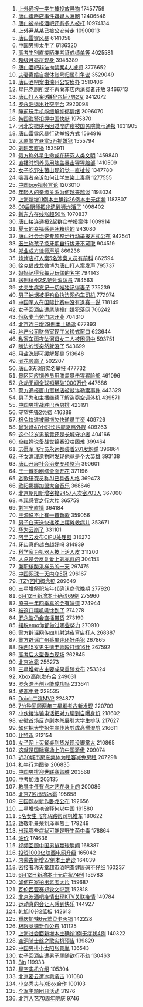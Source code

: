 1. [上外通报一学生被投放异物](https://s.weibo.com//weibo?q=%23%E4%B8%8A%E5%A4%96%E9%80%9A%E6%8A%A5%E4%B8%80%E5%AD%A6%E7%94%9F%E8%A2%AB%E6%8A%95%E6%94%BE%E5%BC%82%E7%89%A9%23&Refer=top) 17457759
2. [唐山蛋糕店事件嫌疑人落网](https://s.weibo.com//weibo?q=%23%E5%94%90%E5%B1%B1%E8%9B%8B%E7%B3%95%E5%BA%97%E4%BA%8B%E4%BB%B6%E5%AB%8C%E7%96%91%E4%BA%BA%E8%90%BD%E7%BD%91%23&Refer=top) 12406548
3. [唐山被举报酒吧还有多人被打](https://s.weibo.com//weibo?q=%23%E5%94%90%E5%B1%B1%E8%A2%AB%E4%B8%BE%E6%8A%A5%E9%85%92%E5%90%A7%E8%BF%98%E6%9C%89%E5%A4%9A%E4%BA%BA%E8%A2%AB%E6%89%93%23&Refer=top) 10974134
4. [上外尹某某已被公安带走](https://s.weibo.com//weibo?q=%23%E4%B8%8A%E5%A4%96%E5%B0%B9%E6%9F%90%E6%9F%90%E5%B7%B2%E8%A2%AB%E5%85%AC%E5%AE%89%E5%B8%A6%E8%B5%B0%23&Refer=top) 10900013
5. [唐山雷霆风暴](https://s.weibo.com//weibo?q=%23%E5%94%90%E5%B1%B1%E9%9B%B7%E9%9C%86%E9%A3%8E%E6%9A%B4%23&Refer=top) 6141058
6. [中国男排太牛了](https://s.weibo.com//weibo?q=%23%E4%B8%AD%E5%9B%BD%E7%94%B7%E6%8E%92%E5%A4%AA%E7%89%9B%E4%BA%86%23&Refer=top) 6136320
7. [高考生别直接晒准考证成绩单等](https://s.weibo.com//weibo?q=%23%E9%AB%98%E8%80%83%E7%94%9F%E5%88%AB%E7%9B%B4%E6%8E%A5%E6%99%92%E5%87%86%E8%80%83%E8%AF%81%E6%88%90%E7%BB%A9%E5%8D%95%E7%AD%89%23&Refer=top) 4025581
8. [超级月亮将现身](https://s.weibo.com//weibo?q=%23%E8%B6%85%E7%BA%A7%E6%9C%88%E4%BA%AE%E5%B0%86%E7%8E%B0%E8%BA%AB%23&Refer=top) 3948389
9. [唐山酒吧非法拘禁案4人被抓](https://s.weibo.com//weibo?q=%23%E5%94%90%E5%B1%B1%E9%85%92%E5%90%A7%E9%9D%9E%E6%B3%95%E6%8B%98%E7%A6%81%E6%A1%884%E4%BA%BA%E8%A2%AB%E6%8A%93%23&Refer=top) 3776652
10. [夫妻离婚自媒体账号归属引争议](https://s.weibo.com//weibo?q=%23%E5%A4%AB%E5%A6%BB%E7%A6%BB%E5%A9%9A%E8%87%AA%E5%AA%92%E4%BD%93%E8%B4%A6%E5%8F%B7%E5%BD%92%E5%B1%9E%E5%BC%95%E4%BA%89%E8%AE%AE%23&Refer=top) 3529049
11. [唐山酒吧案由滦州公安侦办](https://s.weibo.com//weibo?q=%23%E5%94%90%E5%B1%B1%E9%85%92%E5%90%A7%E6%A1%88%E7%94%B1%E6%BB%A6%E5%B7%9E%E5%85%AC%E5%AE%89%E4%BE%A6%E5%8A%9E%23&Refer=top) 3510406
12. [星巴克厕所或不再向非店内消费者开放](https://s.weibo.com//weibo?q=%23%E6%98%9F%E5%B7%B4%E5%85%8B%E5%8E%95%E6%89%80%E6%88%96%E4%B8%8D%E5%86%8D%E5%90%91%E9%9D%9E%E5%BA%97%E5%86%85%E6%B6%88%E8%B4%B9%E8%80%85%E5%BC%80%E6%94%BE%23&Refer=top) 3466713
13. [唐山打人案9嫌犯包括7男2女](https://s.weibo.com//weibo?q=%23%E5%94%90%E5%B1%B1%E6%89%93%E4%BA%BA%E6%A1%889%E5%AB%8C%E7%8A%AF%E5%8C%85%E6%8B%AC7%E7%94%B72%E5%A5%B3%23&Refer=top) 3412072
14. [罗永浩退出社交平台](https://s.weibo.com//weibo?q=%23%E7%BD%97%E6%B0%B8%E6%B5%A9%E9%80%80%E5%87%BA%E7%A4%BE%E4%BA%A4%E5%B9%B3%E5%8F%B0%23&Refer=top) 2920098
15. [睡前玩手机能缓解抑郁情绪](https://s.weibo.com//weibo?q=%23%E7%9D%A1%E5%89%8D%E7%8E%A9%E6%89%8B%E6%9C%BA%E8%83%BD%E7%BC%93%E8%A7%A3%E6%8A%91%E9%83%81%E6%83%85%E7%BB%AA%23&Refer=top) 2096070
16. [韩国海警扣押中国快艇](https://s.weibo.com//weibo?q=%23%E9%9F%A9%E5%9B%BD%E6%B5%B7%E8%AD%A6%E6%89%A3%E6%8A%BC%E4%B8%AD%E5%9B%BD%E5%BF%AB%E8%89%87%23&Refer=top) 1975870
17. [河北安徽陕西因过度防疫被国务院警示通报](https://s.weibo.com//weibo?q=%23%E6%B2%B3%E5%8C%97%E5%AE%89%E5%BE%BD%E9%99%95%E8%A5%BF%E5%9B%A0%E8%BF%87%E5%BA%A6%E9%98%B2%E7%96%AB%E8%A2%AB%E5%9B%BD%E5%8A%A1%E9%99%A2%E8%AD%A6%E7%A4%BA%E9%80%9A%E6%8A%A5%23&Refer=top) 1631905
18. [唐山雷霆风暴行动举报方式](https://s.weibo.com//weibo?q=%23%E5%94%90%E5%B1%B1%E9%9B%B7%E9%9C%86%E9%A3%8E%E6%9A%B4%E8%A1%8C%E5%8A%A8%E4%B8%BE%E6%8A%A5%E6%96%B9%E5%BC%8F%23&Refer=top) 1564916
19. [太原警方悬赏5万抓嫌犯](https://s.weibo.com//weibo?q=%23%E5%A4%AA%E5%8E%9F%E8%AD%A6%E6%96%B9%E6%82%AC%E8%B5%8F5%E4%B8%87%E6%8A%93%E5%AB%8C%E7%8A%AF%23&Refer=top) 1555794
20. [刘畊宏直播](https://s.weibo.com//weibo?q=%E5%88%98%E7%95%8A%E5%AE%8F%E7%9B%B4%E6%92%AD&Refer=top) 1535911
21. [俄方称外星生命或在研究人类文明](https://s.weibo.com//weibo?q=%23%E4%BF%84%E6%96%B9%E7%A7%B0%E5%A4%96%E6%98%9F%E7%94%9F%E5%91%BD%E6%88%96%E5%9C%A8%E7%A0%94%E7%A9%B6%E4%BA%BA%E7%B1%BB%E6%96%87%E6%98%8E%23&Refer=top) 1459840
22. [直播时饲养员用膝盖暴击猩猩脸部](https://s.weibo.com//weibo?q=%23%E7%9B%B4%E6%92%AD%E6%97%B6%E9%A5%B2%E5%85%BB%E5%91%98%E7%94%A8%E8%86%9D%E7%9B%96%E6%9A%B4%E5%87%BB%E7%8C%A9%E7%8C%A9%E8%84%B8%E9%83%A8%23&Refer=top) 1410509
23. [女子吃野生菌出现幻觉一直扯线](https://s.weibo.com//weibo?q=%23%E5%A5%B3%E5%AD%90%E5%90%83%E9%87%8E%E7%94%9F%E8%8F%8C%E5%87%BA%E7%8E%B0%E5%B9%BB%E8%A7%89%E4%B8%80%E7%9B%B4%E6%89%AF%E7%BA%BF%23&Refer=top) 1347780
24. [吸毒者亲诉如何让学生染上毒瘾](https://s.weibo.com//weibo?q=%23%E5%90%B8%E6%AF%92%E8%80%85%E4%BA%B2%E8%AF%89%E5%A6%82%E4%BD%95%E8%AE%A9%E5%AD%A6%E7%94%9F%E6%9F%93%E4%B8%8A%E6%AF%92%E7%98%BE%23&Refer=top) 1277555
25. [中国boy视频言论](https://s.weibo.com//weibo?q=%E4%B8%AD%E5%9B%BDboy%E8%A7%86%E9%A2%91%E8%A8%80%E8%AE%BA&Refer=top) 1203010
26. [年轻人的亲缘关系为何越来越淡](https://s.weibo.com//weibo?q=%23%E5%B9%B4%E8%BD%BB%E4%BA%BA%E7%9A%84%E4%BA%B2%E7%BC%98%E5%85%B3%E7%B3%BB%E4%B8%BA%E4%BD%95%E8%B6%8A%E6%9D%A5%E8%B6%8A%E6%B7%A1%23&Refer=top) 1198024
27. [上海新增11例本土确诊26例本土无症状](https://s.weibo.com//weibo?q=%23%E4%B8%8A%E6%B5%B7%E6%96%B0%E5%A2%9E11%E4%BE%8B%E6%9C%AC%E5%9C%9F%E7%A1%AE%E8%AF%8A26%E4%BE%8B%E6%9C%AC%E5%9C%9F%E6%97%A0%E7%97%87%E7%8A%B6%23&Refer=top) 1187807
28. [00后厨师把非遗醒狮炸活了](https://s.weibo.com//weibo?q=%2300%E5%90%8E%E5%8E%A8%E5%B8%88%E6%8A%8A%E9%9D%9E%E9%81%97%E9%86%92%E7%8B%AE%E7%82%B8%E6%B4%BB%E4%BA%86%23&Refer=top) 1098402
29. [新东方在线涨超50%](https://s.weibo.com//weibo?q=%23%E6%96%B0%E4%B8%9C%E6%96%B9%E5%9C%A8%E7%BA%BF%E6%B6%A8%E8%B6%8550%25%23&Refer=top) 1070837
30. [唐山接连通报2起群众举报案件](https://s.weibo.com//weibo?q=%23%E5%94%90%E5%B1%B1%E6%8E%A5%E8%BF%9E%E9%80%9A%E6%8A%A52%E8%B5%B7%E7%BE%A4%E4%BC%97%E4%B8%BE%E6%8A%A5%E6%A1%88%E4%BB%B6%23&Refer=top) 1009914
31. [夏天的幸福感是冰箱给的](https://s.weibo.com//weibo?q=%23%E5%A4%8F%E5%A4%A9%E7%9A%84%E5%B9%B8%E7%A6%8F%E6%84%9F%E6%98%AF%E5%86%B0%E7%AE%B1%E7%BB%99%E7%9A%84%23&Refer=top) 943080
32. [唐山社会治安专项整治行动举报方式公布](https://s.weibo.com//weibo?q=%23%E5%94%90%E5%B1%B1%E7%A4%BE%E4%BC%9A%E6%B2%BB%E5%AE%89%E4%B8%93%E9%A1%B9%E6%95%B4%E6%B2%BB%E8%A1%8C%E5%8A%A8%E4%B8%BE%E6%8A%A5%E6%96%B9%E5%BC%8F%E5%85%AC%E5%B8%83%23&Refer=top) 942541
33. [医生称孩子换牙期自行拔牙不可取](https://s.weibo.com//weibo?q=%23%E5%8C%BB%E7%94%9F%E7%A7%B0%E5%AD%A9%E5%AD%90%E6%8D%A2%E7%89%99%E6%9C%9F%E8%87%AA%E8%A1%8C%E6%8B%94%E7%89%99%E4%B8%8D%E5%8F%AF%E5%8F%96%23&Refer=top) 904519
34. [郑业成方律师声明](https://s.weibo.com//weibo?q=%23%E9%83%91%E4%B8%9A%E6%88%90%E6%96%B9%E5%BE%8B%E5%B8%88%E5%A3%B0%E6%98%8E%23&Refer=top) 866236
35. [烧烤店打人案5名涉案人员有前科](https://s.weibo.com//weibo?q=%23%E7%83%A7%E7%83%A4%E5%BA%97%E6%89%93%E4%BA%BA%E6%A1%885%E5%90%8D%E6%B6%89%E6%A1%88%E4%BA%BA%E5%91%98%E6%9C%89%E5%89%8D%E7%A7%91%23&Refer=top) 862594
36. [徐克借成龙微博为唐山打人案发声](https://s.weibo.com//weibo?q=%23%E5%BE%90%E5%85%8B%E5%80%9F%E6%88%90%E9%BE%99%E5%BE%AE%E5%8D%9A%E4%B8%BA%E5%94%90%E5%B1%B1%E6%89%93%E4%BA%BA%E6%A1%88%E5%8F%91%E5%A3%B0%23&Refer=top) 795737
37. [妈妈记得我每只玩偶的名字](https://s.weibo.com//weibo?q=%23%E5%A6%88%E5%A6%88%E8%AE%B0%E5%BE%97%E6%88%91%E6%AF%8F%E5%8F%AA%E7%8E%A9%E5%81%B6%E7%9A%84%E5%90%8D%E5%AD%97%23&Refer=top) 794143
38. [送别杭州2名牺牲消防员](https://s.weibo.com//weibo?q=%23%E9%80%81%E5%88%AB%E6%9D%AD%E5%B7%9E2%E5%90%8D%E7%89%BA%E7%89%B2%E6%B6%88%E9%98%B2%E5%91%98%23&Refer=top) 784563
39. [丈夫生病忘记一切唯独记得妻子](https://s.weibo.com//weibo?q=%23%E4%B8%88%E5%A4%AB%E7%94%9F%E7%97%85%E5%BF%98%E8%AE%B0%E4%B8%80%E5%88%87%E5%94%AF%E7%8B%AC%E8%AE%B0%E5%BE%97%E5%A6%BB%E5%AD%90%23&Refer=top) 775239
40. [男子抽烟被拒钓鱼执法网约车司机](https://s.weibo.com//weibo?q=%23%E7%94%B7%E5%AD%90%E6%8A%BD%E7%83%9F%E8%A2%AB%E6%8B%92%E9%92%93%E9%B1%BC%E6%89%A7%E6%B3%95%E7%BD%91%E7%BA%A6%E8%BD%A6%E5%8F%B8%E6%9C%BA%23&Refer=top) 772974
41. [中国军人在国际比赛中没有退赛一说](https://s.weibo.com//weibo?q=%23%E4%B8%AD%E5%9B%BD%E5%86%9B%E4%BA%BA%E5%9C%A8%E5%9B%BD%E9%99%85%E6%AF%94%E8%B5%9B%E4%B8%AD%E6%B2%A1%E6%9C%89%E9%80%80%E8%B5%9B%E4%B8%80%E8%AF%B4%23&Refer=top) 718149
42. [女子回酒店遭尾随撞门嫌犯落网](https://s.weibo.com//weibo?q=%23%E5%A5%B3%E5%AD%90%E5%9B%9E%E9%85%92%E5%BA%97%E9%81%AD%E5%B0%BE%E9%9A%8F%E6%92%9E%E9%97%A8%E5%AB%8C%E7%8A%AF%E8%90%BD%E7%BD%91%23&Refer=top) 706242
43. [俄版麦当劳门店开业](https://s.weibo.com//weibo?q=%23%E4%BF%84%E7%89%88%E9%BA%A6%E5%BD%93%E5%8A%B3%E9%97%A8%E5%BA%97%E5%BC%80%E4%B8%9A%23&Refer=top) 704310
44. [北京昨日增29例本土确诊](https://s.weibo.com//weibo?q=%23%E5%8C%97%E4%BA%AC%E6%98%A8%E6%97%A5%E5%A2%9E29%E4%BE%8B%E6%9C%AC%E5%9C%9F%E7%A1%AE%E8%AF%8A%23&Refer=top) 677893
45. [地产公司财务室现丁义珍式窗口](https://s.weibo.com//weibo?q=%23%E5%9C%B0%E4%BA%A7%E5%85%AC%E5%8F%B8%E8%B4%A2%E5%8A%A1%E5%AE%A4%E7%8E%B0%E4%B8%81%E4%B9%89%E7%8F%8D%E5%BC%8F%E7%AA%97%E5%8F%A3%23&Refer=top) 623644
46. [私家车雨夜坠河母女二人被困河中](https://s.weibo.com//weibo?q=%23%E7%A7%81%E5%AE%B6%E8%BD%A6%E9%9B%A8%E5%A4%9C%E5%9D%A0%E6%B2%B3%E6%AF%8D%E5%A5%B3%E4%BA%8C%E4%BA%BA%E8%A2%AB%E5%9B%B0%E6%B2%B3%E4%B8%AD%23&Refer=top) 593751
47. [嘴边的饭突然就没了](https://s.weibo.com//weibo?q=%23%E5%98%B4%E8%BE%B9%E7%9A%84%E9%A5%AD%E7%AA%81%E7%84%B6%E5%B0%B1%E6%B2%A1%E4%BA%86%23&Refer=top) 543699
48. [用盐洗脚可缓解脚臭](https://s.weibo.com//weibo?q=%23%E7%94%A8%E7%9B%90%E6%B4%97%E8%84%9A%E5%8F%AF%E7%BC%93%E8%A7%A3%E8%84%9A%E8%87%AD%23&Refer=top) 513648
49. [同花顺崩了](https://s.weibo.com//weibo?q=%23%E5%90%8C%E8%8A%B1%E9%A1%BA%E5%B4%A9%E4%BA%86%23&Refer=top) 502207
50. [唐山3天3份实名举报](https://s.weibo.com//weibo?q=%23%E5%94%90%E5%B1%B13%E5%A4%A93%E4%BB%BD%E5%AE%9E%E5%90%8D%E4%B8%BE%E6%8A%A5%23&Refer=top) 477732
51. [景区回应饲养员用膝盖暴击猩猩脸部](https://s.weibo.com//weibo?q=%23%E6%99%AF%E5%8C%BA%E5%9B%9E%E5%BA%94%E9%A5%B2%E5%85%BB%E5%91%98%E7%94%A8%E8%86%9D%E7%9B%96%E6%9A%B4%E5%87%BB%E7%8C%A9%E7%8C%A9%E8%84%B8%E9%83%A8%23&Refer=top) 461096
52. [永劫无间全球销量破1000万份](https://s.weibo.com//weibo?q=%E6%B0%B8%E5%8A%AB%E6%97%A0%E9%97%B4%E5%85%A8%E7%90%83%E9%94%80%E9%87%8F%E7%A0%B41000%E4%B8%87%E4%BB%BD&Refer=top) 447686
53. [警方通报唐山蛋糕店被敲诈勒索事件](https://s.weibo.com//weibo?q=%23%E8%AD%A6%E6%96%B9%E9%80%9A%E6%8A%A5%E5%94%90%E5%B1%B1%E8%9B%8B%E7%B3%95%E5%BA%97%E8%A2%AB%E6%95%B2%E8%AF%88%E5%8B%92%E7%B4%A2%E4%BA%8B%E4%BB%B6%23&Refer=top) 443329
54. [男子为和主播继续了解盗窃空调外机](https://s.weibo.com//weibo?q=%23%E7%94%B7%E5%AD%90%E4%B8%BA%E5%92%8C%E4%B8%BB%E6%92%AD%E7%BB%A7%E7%BB%AD%E4%BA%86%E8%A7%A3%E7%9B%97%E7%AA%83%E7%A9%BA%E8%B0%83%E5%A4%96%E6%9C%BA%23&Refer=top) 439571
55. [中国男排战胜巴西男排](https://s.weibo.com//weibo?q=%23%E4%B8%AD%E5%9B%BD%E7%94%B7%E6%8E%92%E6%88%98%E8%83%9C%E5%B7%B4%E8%A5%BF%E7%94%B7%E6%8E%92%23&Refer=top) 423191
56. [守望先锋2免费](https://s.weibo.com//weibo?q=%23%E5%AE%88%E6%9C%9B%E5%85%88%E9%94%8B2%E5%85%8D%E8%B4%B9%23&Refer=top) 416389
57. [极兔快递被曝拖欠快递员工资](https://s.weibo.com//weibo?q=%23%E6%9E%81%E5%85%94%E5%BF%AB%E9%80%92%E8%A2%AB%E6%9B%9D%E6%8B%96%E6%AC%A0%E5%BF%AB%E9%80%92%E5%91%98%E5%B7%A5%E8%B5%84%23&Refer=top) 409726
58. [曾对峙47小时长沙舰驱离外舰](https://s.weibo.com//weibo?q=%23%E6%9B%BE%E5%AF%B9%E5%B3%9947%E5%B0%8F%E6%97%B6%E9%95%BF%E6%B2%99%E8%88%B0%E9%A9%B1%E7%A6%BB%E5%A4%96%E8%88%B0%23&Refer=top) 409263
59. [这个12岁男孩竟还是长城守护者](https://s.weibo.com//weibo?q=%23%E8%BF%99%E4%B8%AA12%E5%B2%81%E7%94%B7%E5%AD%A9%E7%AB%9F%E8%BF%98%E6%98%AF%E9%95%BF%E5%9F%8E%E5%AE%88%E6%8A%A4%E8%80%85%23&Refer=top) 404166
60. [全红婵说备战世锦赛没啥困难](https://s.weibo.com//weibo?q=%23%E5%85%A8%E7%BA%A2%E5%A9%B5%E8%AF%B4%E5%A4%87%E6%88%98%E4%B8%96%E9%94%A6%E8%B5%9B%E6%B2%A1%E5%95%A5%E5%9B%B0%E9%9A%BE%23&Refer=top) 399464
61. [志愿军飞行员永远都装着201发炮弹](https://s.weibo.com//weibo?q=%23%E5%BF%97%E6%84%BF%E5%86%9B%E9%A3%9E%E8%A1%8C%E5%91%98%E6%B0%B8%E8%BF%9C%E9%83%BD%E8%A3%85%E7%9D%80201%E5%8F%91%E7%82%AE%E5%BC%B9%23&Refer=top) 396864
62. [子女清理遗物时发现他竟是个大英雄](https://s.weibo.com//weibo?q=%23%E5%AD%90%E5%A5%B3%E6%B8%85%E7%90%86%E9%81%97%E7%89%A9%E6%97%B6%E5%8F%91%E7%8E%B0%E4%BB%96%E7%AB%9F%E6%98%AF%E4%B8%AA%E5%A4%A7%E8%8B%B1%E9%9B%84%23&Refer=top) 393138
63. [唐山开展社会治安专项整治](https://s.weibo.com//weibo?q=%23%E5%94%90%E5%B1%B1%E5%BC%80%E5%B1%95%E7%A4%BE%E4%BC%9A%E6%B2%BB%E5%AE%89%E4%B8%93%E9%A1%B9%E6%95%B4%E6%B2%BB%23&Refer=top) 390601
64. [王一博影剧综全面开花](https://s.weibo.com//weibo?q=%23%E7%8E%8B%E4%B8%80%E5%8D%9A%E5%BD%B1%E5%89%A7%E7%BB%BC%E5%85%A8%E9%9D%A2%E5%BC%80%E8%8A%B1%23&Refer=top) 371196
65. [谷歌研究员称AI已具备人格](https://s.weibo.com//weibo?q=%23%E8%B0%B7%E6%AD%8C%E7%A0%94%E7%A9%B6%E5%91%98%E7%A7%B0AI%E5%B7%B2%E5%85%B7%E5%A4%87%E4%BA%BA%E6%A0%BC%23&Refer=top) 369473
66. [欧阳娜娜加盟太合音乐](https://s.weibo.com//weibo?q=%23%E6%AC%A7%E9%98%B3%E5%A8%9C%E5%A8%9C%E5%8A%A0%E7%9B%9F%E5%A4%AA%E5%90%88%E9%9F%B3%E4%B9%90%23&Refer=top) 368646
67. [北京朝阳新增密接2457人次密703人](https://s.weibo.com//weibo?q=%23%E5%8C%97%E4%BA%AC%E6%9C%9D%E9%98%B3%E6%96%B0%E5%A2%9E%E5%AF%86%E6%8E%A52457%E4%BA%BA%E6%AC%A1%E5%AF%86703%E4%BA%BA%23&Refer=top) 367000
68. [李现感官之行大片](https://s.weibo.com//weibo?q=%23%E6%9D%8E%E7%8E%B0%E6%84%9F%E5%AE%98%E4%B9%8B%E8%A1%8C%E5%A4%A7%E7%89%87%23&Refer=top) 365759
69. [刘宇宁直播](https://s.weibo.com//weibo?q=%23%E5%88%98%E5%AE%87%E5%AE%81%E7%9B%B4%E6%92%AD%23&Refer=top) 364184
70. [王源说不止有一首新歌](https://s.weibo.com//weibo?q=%23%E7%8E%8B%E6%BA%90%E8%AF%B4%E4%B8%8D%E6%AD%A2%E6%9C%89%E4%B8%80%E9%A6%96%E6%96%B0%E6%AD%8C%23&Refer=top) 359056
71. [男子白天送快递晚上摆摊救病儿](https://s.weibo.com//weibo?q=%E7%94%B7%E5%AD%90%E7%99%BD%E5%A4%A9%E9%80%81%E5%BF%AB%E9%80%92%E6%99%9A%E4%B8%8A%E6%91%86%E6%91%8A%E6%95%91%E7%97%85%E5%84%BF&Refer=top) 353671
72. [华为云崩了](https://s.weibo.com//weibo?q=%23%E5%8D%8E%E4%B8%BA%E4%BA%91%E5%B4%A9%E4%BA%86%23&Refer=top) 331101
73. [阿里云发布CIPU处理器](https://s.weibo.com//weibo?q=%23%E9%98%BF%E9%87%8C%E4%BA%91%E5%8F%91%E5%B8%83CIPU%E5%A4%84%E7%90%86%E5%99%A8%23&Refer=top) 316273
74. [牙齿真的越白越好吗](https://s.weibo.com//weibo?q=%23%E7%89%99%E9%BD%BF%E7%9C%9F%E7%9A%84%E8%B6%8A%E7%99%BD%E8%B6%8A%E5%A5%BD%E5%90%97%23&Refer=top) 314939
75. [科学家为机器人披上活人皮](https://s.weibo.com//weibo?q=%23%E7%A7%91%E5%AD%A6%E5%AE%B6%E4%B8%BA%E6%9C%BA%E5%99%A8%E4%BA%BA%E6%8A%AB%E4%B8%8A%E6%B4%BB%E4%BA%BA%E7%9A%AE%23&Refer=top) 311200
76. [人总是会反复爱上刘亦菲的](https://s.weibo.com//weibo?q=%23%E4%BA%BA%E6%80%BB%E6%98%AF%E4%BC%9A%E5%8F%8D%E5%A4%8D%E7%88%B1%E4%B8%8A%E5%88%98%E4%BA%A6%E8%8F%B2%E7%9A%84%23&Refer=top) 304153
77. [兼职核酸采样员的一天](https://s.weibo.com//weibo?q=%23%E5%85%BC%E8%81%8C%E6%A0%B8%E9%85%B8%E9%87%87%E6%A0%B7%E5%91%98%E7%9A%84%E4%B8%80%E5%A4%A9%23&Refer=top) 297475
78. [中国网球一天内夺5冠](https://s.weibo.com//weibo?q=%23%E4%B8%AD%E5%9B%BD%E7%BD%91%E7%90%83%E4%B8%80%E5%A4%A9%E5%86%85%E5%A4%BA5%E5%86%A0%23&Refer=top) 296167
79. [ITZY回归概念照](https://s.weibo.com//weibo?q=%23ITZY%E5%9B%9E%E5%BD%92%E6%A6%82%E5%BF%B5%E7%85%A7%23&Refer=top) 289649
80. [三星堆祭祀坑年代确认商代晚期](https://s.weibo.com//weibo?q=%23%E4%B8%89%E6%98%9F%E5%A0%86%E7%A5%AD%E7%A5%80%E5%9D%91%E5%B9%B4%E4%BB%A3%E7%A1%AE%E8%AE%A4%E5%95%86%E4%BB%A3%E6%99%9A%E6%9C%9F%23&Refer=top) 277920
81. [6月12日新增本土确诊69例](https://s.weibo.com//weibo?q=%236%E6%9C%8812%E6%97%A5%E6%96%B0%E5%A2%9E%E6%9C%AC%E5%9C%9F%E7%A1%AE%E8%AF%8A69%E4%BE%8B%23&Refer=top) 275960
82. [原来一年四季真的会有味道](https://s.weibo.com//weibo?q=%23%E5%8E%9F%E6%9D%A5%E4%B8%80%E5%B9%B4%E5%9B%9B%E5%AD%A3%E7%9C%9F%E7%9A%84%E4%BC%9A%E6%9C%89%E5%91%B3%E9%81%93%23&Refer=top) 274944
83. [被这口糯叽叽馋到了](https://s.weibo.com//weibo?q=%23%E8%A2%AB%E8%BF%99%E5%8F%A3%E7%B3%AF%E5%8F%BD%E5%8F%BD%E9%A6%8B%E5%88%B0%E4%BA%86%23&Refer=top) 274278
84. [罗永浩仍会直播带货](https://s.weibo.com//weibo?q=%23%E7%BD%97%E6%B0%B8%E6%B5%A9%E4%BB%8D%E4%BC%9A%E7%9B%B4%E6%92%AD%E5%B8%A6%E8%B4%A7%23&Refer=top) 273199
85. [摆脱emo你都做过哪些努力](https://s.weibo.com//weibo?q=%23%E6%91%86%E8%84%B1emo%E4%BD%A0%E9%83%BD%E5%81%9A%E8%BF%87%E5%93%AA%E4%BA%9B%E5%8A%AA%E5%8A%9B%23&Refer=top) 270910
86. [警方辟谣网传四川射洪夜宵店打人](https://s.weibo.com//weibo?q=%23%E8%AD%A6%E6%96%B9%E8%BE%9F%E8%B0%A3%E7%BD%91%E4%BC%A0%E5%9B%9B%E5%B7%9D%E5%B0%84%E6%B4%AA%E5%A4%9C%E5%AE%B5%E5%BA%97%E6%89%93%E4%BA%BA%23&Refer=top) 268387
87. [警方辟谣广州番禺连环奸杀犯](https://s.weibo.com//weibo?q=%23%E8%AD%A6%E6%96%B9%E8%BE%9F%E8%B0%A3%E5%B9%BF%E5%B7%9E%E7%95%AA%E7%A6%BA%E8%BF%9E%E7%8E%AF%E5%A5%B8%E6%9D%80%E7%8A%AF%23&Refer=top) 267865
88. [陕西15岁男生遭老师殴打缝16针](https://s.weibo.com//weibo?q=%23%E9%99%95%E8%A5%BF15%E5%B2%81%E7%94%B7%E7%94%9F%E9%81%AD%E8%80%81%E5%B8%88%E6%AE%B4%E6%89%93%E7%BC%9D16%E9%92%88%23&Refer=top) 267592
89. [高考后大型告白现场](https://s.weibo.com//weibo?q=%23%E9%AB%98%E8%80%83%E5%90%8E%E5%A4%A7%E5%9E%8B%E5%91%8A%E7%99%BD%E7%8E%B0%E5%9C%BA%23&Refer=top) 262845
90. [北京冰雹](https://s.weibo.com//weibo?q=%23%E5%8C%97%E4%BA%AC%E5%86%B0%E9%9B%B9%23&Refer=top) 256273
91. [三星堆考古主要成果重磅发布](https://s.weibo.com//weibo?q=%23%E4%B8%89%E6%98%9F%E5%A0%86%E8%80%83%E5%8F%A4%E4%B8%BB%E8%A6%81%E6%88%90%E6%9E%9C%E9%87%8D%E7%A3%85%E5%8F%91%E5%B8%83%23&Refer=top) 253324
92. [Xbox高能发布会](https://s.weibo.com//weibo?q=%23Xbox%E9%AB%98%E8%83%BD%E5%8F%91%E5%B8%83%E4%BC%9A%23&Refer=top) 249031
93. [罗永浩再创业能成功吗](https://s.weibo.com//weibo?q=%23%E7%BD%97%E6%B0%B8%E6%B5%A9%E5%86%8D%E5%88%9B%E4%B8%9A%E8%83%BD%E6%88%90%E5%8A%9F%E5%90%97%23&Refer=top) 233641
94. [成都中考](https://s.weibo.com//weibo?q=%E6%88%90%E9%83%BD%E4%B8%AD%E8%80%83&Refer=top) 228535
95. [Doinb二连MVP](https://s.weibo.com//weibo?q=Doinb%E4%BA%8C%E8%BF%9EMVP&Refer=top) 224877
96. [7分钟回顾两年三星堆考古新发现](https://s.weibo.com//weibo?q=%237%E5%88%86%E9%92%9F%E5%9B%9E%E9%A1%BE%E4%B8%A4%E5%B9%B4%E4%B8%89%E6%98%9F%E5%A0%86%E8%80%83%E5%8F%A4%E6%96%B0%E5%8F%91%E7%8E%B0%23&Refer=top) 220709
97. [小伙接诈骗电话把对方聊到自曝身份](https://s.weibo.com//weibo?q=%23%E5%B0%8F%E4%BC%99%E6%8E%A5%E8%AF%88%E9%AA%97%E7%94%B5%E8%AF%9D%E6%8A%8A%E5%AF%B9%E6%96%B9%E8%81%8A%E5%88%B0%E8%87%AA%E6%9B%9D%E8%BA%AB%E4%BB%BD%23&Refer=top) 218602
98. [安徽首场反诈剧本杀展引大学生排队](https://s.weibo.com//weibo?q=%23%E5%AE%89%E5%BE%BD%E9%A6%96%E5%9C%BA%E5%8F%8D%E8%AF%88%E5%89%A7%E6%9C%AC%E6%9D%80%E5%B1%95%E5%BC%95%E5%A4%A7%E5%AD%A6%E7%94%9F%E6%8E%92%E9%98%9F%23&Refer=top) 217627
99. [如何把大学招生宣传片剪成高燃混剪](https://s.weibo.com//weibo?q=%23%E5%A6%82%E4%BD%95%E6%8A%8A%E5%A4%A7%E5%AD%A6%E6%8B%9B%E7%94%9F%E5%AE%A3%E4%BC%A0%E7%89%87%E5%89%AA%E6%88%90%E9%AB%98%E7%87%83%E6%B7%B7%E5%89%AA%23&Refer=top) 216611
100. [比特币](https://s.weibo.com//weibo?q=%E6%AF%94%E7%89%B9%E5%B8%81&Refer=top) 212154
101. [女子网上买餐桌到货发现没脚掌大](https://s.weibo.com//weibo?q=%23%E5%A5%B3%E5%AD%90%E7%BD%91%E4%B8%8A%E4%B9%B0%E9%A4%90%E6%A1%8C%E5%88%B0%E8%B4%A7%E5%8F%91%E7%8E%B0%E6%B2%A1%E8%84%9A%E6%8E%8C%E5%A4%A7%23&Refer=top) 210865
102. [这就是国际赛场上的中国骄傲](https://s.weibo.com//weibo?q=%23%E8%BF%99%E5%B0%B1%E6%98%AF%E5%9B%BD%E9%99%85%E8%B5%9B%E5%9C%BA%E4%B8%8A%E7%9A%84%E4%B8%AD%E5%9B%BD%E9%AA%84%E5%82%B2%23&Refer=top) 209074
103. [近30城市房东集体为租客减免房租](https://s.weibo.com//weibo?q=%23%E8%BF%9130%E5%9F%8E%E5%B8%82%E6%88%BF%E4%B8%9C%E9%9B%86%E4%BD%93%E4%B8%BA%E7%A7%9F%E5%AE%A2%E5%87%8F%E5%85%8D%E6%88%BF%E7%A7%9F%23&Refer=top) 207298
104. [社牛行为图鉴](https://s.weibo.com//weibo?q=%23%E7%A4%BE%E7%89%9B%E8%A1%8C%E4%B8%BA%E5%9B%BE%E9%89%B4%23&Refer=top) 206835
105. [中国男排迎世联赛首胜](https://s.weibo.com//weibo?q=%23%E4%B8%AD%E5%9B%BD%E7%94%B7%E6%8E%92%E8%BF%8E%E4%B8%96%E8%81%94%E8%B5%9B%E9%A6%96%E8%83%9C%23&Refer=top) 203568
106. [中考加油](https://s.weibo.com//weibo?q=%E4%B8%AD%E8%80%83%E5%8A%A0%E6%B2%B9&Refer=top) 203135
107. [教导主任有点才艺在身上的](https://s.weibo.com//weibo?q=%23%E6%95%99%E5%AF%BC%E4%B8%BB%E4%BB%BB%E6%9C%89%E7%82%B9%E6%89%8D%E8%89%BA%E5%9C%A8%E8%BA%AB%E4%B8%8A%E7%9A%84%23&Refer=top) 200086
108. [北京7区出现冰雹](https://s.weibo.com//weibo?q=%23%E5%8C%97%E4%BA%AC7%E5%8C%BA%E5%87%BA%E7%8E%B0%E5%86%B0%E9%9B%B9%23&Refer=top) 195658
109. [三国题材新作卧龙公布](https://s.weibo.com//weibo?q=%23%E4%B8%89%E5%9B%BD%E9%A2%98%E6%9D%90%E6%96%B0%E4%BD%9C%E5%8D%A7%E9%BE%99%E5%85%AC%E5%B8%83%23&Refer=top) 192656
110. [三星堆惊艳诠释何以中国](https://s.weibo.com//weibo?q=%23%E4%B8%89%E6%98%9F%E5%A0%86%E6%83%8A%E8%89%B3%E8%AF%A0%E9%87%8A%E4%BD%95%E4%BB%A5%E4%B8%AD%E5%9B%BD%23&Refer=top) 191580
111. [5名女生飞奔马路帮司机推车](https://s.weibo.com//weibo?q=%235%E5%90%8D%E5%A5%B3%E7%94%9F%E9%A3%9E%E5%A5%94%E9%A9%AC%E8%B7%AF%E5%B8%AE%E5%8F%B8%E6%9C%BA%E6%8E%A8%E8%BD%A6%23&Refer=top) 180622
112. [致敬毛景荣刘泽军烈士](https://s.weibo.com//weibo?q=%23%E8%87%B4%E6%95%AC%E6%AF%9B%E6%99%AF%E8%8D%A3%E5%88%98%E6%B3%BD%E5%86%9B%E7%83%88%E5%A3%AB%23&Refer=top) 179249
113. [出现哪些症状可能是野生菌中毒](https://s.weibo.com//weibo?q=%23%E5%87%BA%E7%8E%B0%E5%93%AA%E4%BA%9B%E7%97%87%E7%8A%B6%E5%8F%AF%E8%83%BD%E6%98%AF%E9%87%8E%E7%94%9F%E8%8F%8C%E4%B8%AD%E6%AF%92%23&Refer=top) 178864
114. [油价](https://s.weibo.com//weibo?q=%E6%B2%B9%E4%BB%B7&Refer=top) 174636
115. [视频回顾中国男排赢球瞬间](https://s.weibo.com//weibo?q=%23%E8%A7%86%E9%A2%91%E5%9B%9E%E9%A1%BE%E4%B8%AD%E5%9B%BD%E7%94%B7%E6%8E%92%E8%B5%A2%E7%90%83%E7%9E%AC%E9%97%B4%23&Refer=top) 168387
116. [投资1000亿陕西电网升级](https://s.weibo.com//weibo?q=%E6%8A%95%E8%B5%841000%E4%BA%BF%E9%99%95%E8%A5%BF%E7%94%B5%E7%BD%91%E5%8D%87%E7%BA%A7&Refer=top) 165042
117. [内蒙古新增27例本土确诊](https://s.weibo.com//weibo?q=%23%E5%86%85%E8%92%99%E5%8F%A4%E6%96%B0%E5%A2%9E27%E4%BE%8B%E6%9C%AC%E5%9C%9F%E7%A1%AE%E8%AF%8A%23&Refer=top) 164039
118. [密接者称天堂超市酒吧查健康码不仔细](https://s.weibo.com//weibo?q=%23%E5%AF%86%E6%8E%A5%E8%80%85%E7%A7%B0%E5%A4%A9%E5%A0%82%E8%B6%85%E5%B8%82%E9%85%92%E5%90%A7%E6%9F%A5%E5%81%A5%E5%BA%B7%E7%A0%81%E4%B8%8D%E4%BB%94%E7%BB%86%23&Refer=top) 160237
119. [6月12日新增本土无症状74例](https://s.weibo.com//weibo?q=%236%E6%9C%8812%E6%97%A5%E6%96%B0%E5%A2%9E%E6%9C%AC%E5%9C%9F%E6%97%A0%E7%97%87%E7%8A%B674%E4%BE%8B%23&Refer=top) 159783
120. [如何在家拍出氛围大片](https://s.weibo.com//weibo?q=%23%E5%A6%82%E4%BD%95%E5%9C%A8%E5%AE%B6%E6%8B%8D%E5%87%BA%E6%B0%9B%E5%9B%B4%E5%A4%A7%E7%89%87%23&Refer=top) 159687
121. [瓦伦西亚赛郑钦文夺冠](https://s.weibo.com//weibo?q=%23%E7%93%A6%E4%BC%A6%E8%A5%BF%E4%BA%9A%E8%B5%9B%E9%83%91%E9%92%A6%E6%96%87%E5%A4%BA%E5%86%A0%23&Refer=top) 152818
122. [北京涉酒吧疫情出现KTV关联疫情](https://s.weibo.com//weibo?q=%23%E5%8C%97%E4%BA%AC%E6%B6%89%E9%85%92%E5%90%A7%E7%96%AB%E6%83%85%E5%87%BA%E7%8E%B0KTV%E5%85%B3%E8%81%94%E7%96%AB%E6%83%85%23&Refer=top) 149784
123. [运动真的会让人感到快乐](https://s.weibo.com//weibo?q=%23%E8%BF%90%E5%8A%A8%E7%9C%9F%E7%9A%84%E4%BC%9A%E8%AE%A9%E4%BA%BA%E6%84%9F%E5%88%B0%E5%BF%AB%E4%B9%90%23&Refer=top) 144927
124. [韩旭10分2篮板](https://s.weibo.com//weibo?q=%23%E9%9F%A9%E6%97%AD10%E5%88%862%E7%AF%AE%E6%9D%BF%23&Refer=top) 142613
125. [重庆加辣6元荤菜老火锅](https://s.weibo.com//weibo?q=%E9%87%8D%E5%BA%86%E5%8A%A0%E8%BE%A36%E5%85%83%E8%8D%A4%E8%8F%9C%E8%80%81%E7%81%AB%E9%94%85&Refer=top) 142228
126. [极限竞速新作公布](https://s.weibo.com//weibo?q=%E6%9E%81%E9%99%90%E7%AB%9E%E9%80%9F%E6%96%B0%E4%BD%9C%E5%85%AC%E5%B8%83&Refer=top) 141125
127. [上海社会面新增本土确诊1例无症状4例](https://s.weibo.com//weibo?q=%23%E4%B8%8A%E6%B5%B7%E7%A4%BE%E4%BC%9A%E9%9D%A2%E6%96%B0%E5%A2%9E%E6%9C%AC%E5%9C%9F%E7%A1%AE%E8%AF%8A1%E4%BE%8B%E6%97%A0%E7%97%87%E7%8A%B64%E4%BE%8B%23&Refer=top) 140322
128. [空洞骑士丝之歌实机预告](https://s.weibo.com//weibo?q=%23%E7%A9%BA%E6%B4%9E%E9%AA%91%E5%A3%AB%E4%B8%9D%E4%B9%8B%E6%AD%8C%E5%AE%9E%E6%9C%BA%E9%A2%84%E5%91%8A%23&Refer=top) 139829
129. [中国男排小太阳张景胤](https://s.weibo.com//weibo?q=%23%E4%B8%AD%E5%9B%BD%E7%94%B7%E6%8E%92%E5%B0%8F%E5%A4%AA%E9%98%B3%E5%BC%A0%E6%99%AF%E8%83%A4%23&Refer=top) 136543
130. [女子回酒店遭男子尾随欲行不轨](https://s.weibo.com//weibo?q=%23%E5%A5%B3%E5%AD%90%E5%9B%9E%E9%85%92%E5%BA%97%E9%81%AD%E7%94%B7%E5%AD%90%E5%B0%BE%E9%9A%8F%E6%AC%B2%E8%A1%8C%E4%B8%8D%E8%BD%A8%23&Refer=top) 130463
131. [Bin](https://s.weibo.com//weibo?q=Bin&Refer=top) 119933
132. [星空实机介绍](https://s.weibo.com//weibo?q=%23%E6%98%9F%E7%A9%BA%E5%AE%9E%E6%9C%BA%E4%BB%8B%E7%BB%8D%23&Refer=top) 105304
133. [北京密云遭冰雹袭击](https://s.weibo.com//weibo?q=%23%E5%8C%97%E4%BA%AC%E5%AF%86%E4%BA%91%E9%81%AD%E5%86%B0%E9%9B%B9%E8%A2%AD%E5%87%BB%23&Refer=top) 101080
134. [小岛秀夫与XBox合作](https://s.weibo.com//weibo?q=%E5%B0%8F%E5%B2%9B%E7%A7%80%E5%A4%AB%E4%B8%8EXBox%E5%90%88%E4%BD%9C&Refer=top) 100103
135. [全军主题团日活动](https://s.weibo.com//weibo?q=%23%E5%85%A8%E5%86%9B%E4%B8%BB%E9%A2%98%E5%9B%A2%E6%97%A5%E6%B4%BB%E5%8A%A8%23&Refer=top) 31976
136. [北京人艺70周年院庆](https://s.weibo.com//weibo?q=%23%E5%8C%97%E4%BA%AC%E4%BA%BA%E8%89%BA70%E5%91%A8%E5%B9%B4%E9%99%A2%E5%BA%86%23&Refer=top) 9746
